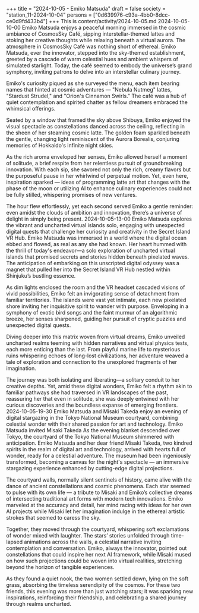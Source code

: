 +++
title = "2024-10-05 - Emiko Matsuda"
draft = false
society = "station_11-2024-10-04"
persons = ["0d639976-c93a-4bb0-8dcc-ce0d9fd433b4"]
+++
This is content/activity/2024-10-05.md
2024-10-05-10-00
Emiko Matsuda enjoys a peaceful morning immersed in the cosmic ambiance of CosmosSky Café, sipping interstellar-themed lattes and stoking her creative thoughts while relaxing beneath a virtual aurora.
The atmosphere in CosmosSky Café was nothing short of ethereal. Emiko Matsuda, ever the innovator, stepped into the sky-themed establishment, greeted by a cascade of warm celestial hues and ambient whispers of simulated starlight. Today, the café seemed to embody the universe’s grand symphony, inviting patrons to delve into an interstellar culinary journey.

Emiko's curiosity piqued as she surveyed the menu, each item bearing names that hinted at cosmic adventures — "Nebula Nutmeg" lattes, "Stardust Strudel," and "Orion's Cinnamon Swirls." The café was a hub of quiet contemplation and spirited chatter as fellow dreamers embraced the whimsical offerings.

Seated by a window that framed the sky above Shibuya, Emiko enjoyed the visual spectacle as constellations danced across the ceiling, reflecting in the sheen of her steaming cosmic latte. The golden foam sparkled beneath the gentle, changing light reminiscent of the Aurora Borealis, conjuring memories of Hokkaido's infinite night skies.

As the rich aroma enveloped her senses, Emiko allowed herself a moment of solitude, a brief respite from her relentless pursuit of groundbreaking innovation. With each sip, she savored not only the rich, creamy flavors but the purposeful pause in her whirlwind of perpetual motion. Yet, even here, inspiration sparked — ideas of programming latte art that changes with the phase of the moon or utilizing AI to enhance culinary experiences could not be fully stilled, whispering promises of new ventures.

The hour flew effortlessly, yet each second served Emiko a gentle reminder: even amidst the clouds of ambition and innovation, there’s a universe of delight in simply being present.
2024-10-05-13-00
Emiko Matsuda explores the vibrant and uncharted virtual islands solo, engaging with unexpected digital quests that challenge her curiosity and creativity in the Secret Island VR Hub.
Emiko Matsuda was immersed in a world where the digital ocean ebbed and flowed, as real as any she had known. Her heart hummed with the thrill of today's endeavor—a solo exploration of uncharted virtual islands that promised secrets and stories hidden beneath pixelated waves. The anticipation of embarking on this unscripted digital odyssey was a magnet that pulled her into the Secret Island VR Hub nestled within Shinjuku’s bustling essence.

As dim lights enclosed the room and the VR headset cascaded visions of vivid possibilities, Emiko felt an invigorating sense of detachment from familiar territories. The islands were vast yet intimate, each new pixelated shore inviting her inquisitive spirit to wander with purpose. Enveloping in a symphony of exotic bird songs and the faint murmur of an algorithmic breeze, her senses sharpened, guiding her pursuit of cryptic puzzles and unexpected digital quests.

Diving deeper into this matrix woven from virtual dreams, Emiko unveiled uncharted realms teeming with hidden narratives and virtual physics tests, each more enticing than the last. From playful marine life to mysterious ruins whispering echoes of long-lost civilizations, her adventure weaved a tale of exploration and connection to the unexplored fragments of her imagination.

The journey was both isolating and liberating—a solitary conduit to her creative depths. Yet, amid these digital wonders, Emiko felt a rhythm akin to familiar pathways she had traversed in VR landscapes of the past, reassuring her that even in solitude, she was deeply entwined with her curious discoveries and the boundless expanse of emerging frontiers.
2024-10-05-19-30
Emiko Matsuda and Misaki Takeda enjoy an evening of digital stargazing in the Tokyo National Museum courtyard, combining celestial wonder with their shared passion for art and technology.
Emiko Matsuda invited Misaki Takeda
As the evening blanket descended over Tokyo, the courtyard of the Tokyo National Museum shimmered with anticipation. Emiko Matsuda and her dear friend Misaki Takeda, two kindred spirits in the realm of digital art and technology, arrived with hearts full of wonder, ready for a celestial adventure. The museum had been ingeniously transformed, becoming a canvas for the night's spectacle — an immersive stargazing experience enhanced by cutting-edge digital projections. 

The courtyard walls, normally silent sentinels of history, came alive with the dance of ancient constellations and cosmic phenomena. Each star seemed to pulse with its own life — a tribute to Misaki and Emiko’s collective dreams of intersecting traditional art forms with modern tech innovations. Emiko marveled at the accuracy and detail, her mind racing with ideas for her own AI projects while Misaki let her imagination indulge in the ethereal artistic strokes that seemed to caress the sky. 

Together, they moved through the courtyard, whispering soft exclamations of wonder mixed with laughter. The stars’ stories unfolded through time-lapsed animations across the walls, a celestial narrative inviting contemplation and conversation. Emiko, always the innovator, pointed out constellations that could inspire her next AI framework, while Misaki mused on how such projections could be woven into virtual realities, stretching beyond the horizon of tangible experiences. 

As they found a quiet nook, the two women settled down, lying on the soft grass, absorbing the timeless serendipity of the cosmos. For these two friends, this evening was more than just watching stars; it was sparking new inspirations, reinforcing their friendship, and celebrating a shared journey through realms uncharted.
